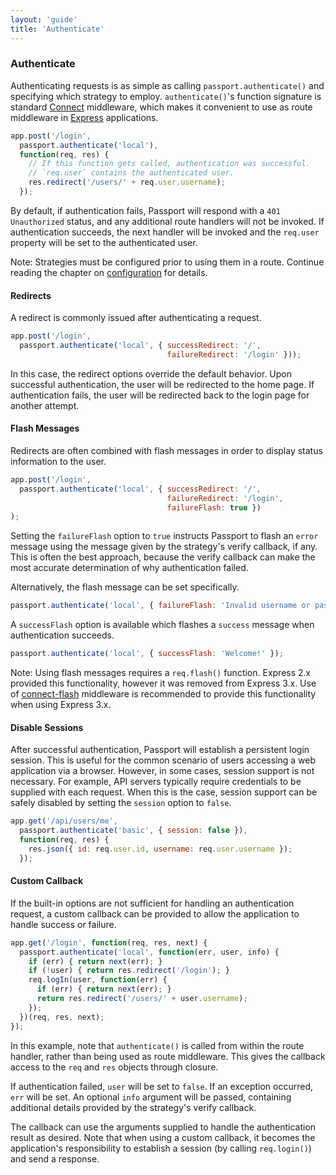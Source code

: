 ```yaml
---
layout: 'guide'
title: 'Authenticate'
---
```


### Authenticate

Authenticating requests is as simple as calling `passport.authenticate()` and
specifying which strategy to employ.  `authenticate()`'s function signature is
standard [Connect](http://www.senchalabs.org/connect/) middleware, which makes it
convenient to use as route middleware in [Express](http://expressjs.com/)
applications.

```javascript
app.post('/login',
  passport.authenticate('local'),
  function(req, res) {
    // If this function gets called, authentication was successful.
    // `req.user` contains the authenticated user.
    res.redirect('/users/' + req.user.username);
  });
```

By default, if authentication fails, Passport will respond with a
`401 Unauthorized` status, and any additional route handlers will not be
invoked.  If authentication succeeds, the next handler will be invoked and the
`req.user` property will be set to the authenticated user.

Note: Strategies must be configured prior to using them in a route.  Continue
reading the chapter on [configuration](/guide/configure/) for details.

#### Redirects

A redirect is commonly issued after authenticating a request.

```javascript
app.post('/login',
  passport.authenticate('local', { successRedirect: '/',
                                   failureRedirect: '/login' }));
```

In this case, the redirect options override the default behavior.  Upon
successful authentication, the user will be redirected to the home page.  If
authentication fails, the user will be redirected back to the login page for
another attempt.

#### Flash Messages

Redirects are often combined with flash messages in order to display status
information to the user.

```javascript
app.post('/login',
  passport.authenticate('local', { successRedirect: '/',
                                   failureRedirect: '/login',
                                   failureFlash: true })
);
```

Setting the `failureFlash` option to `true` instructs Passport to flash an
`error` message using the message given by the strategy's verify callback, if
any.  This is often the best approach, because the verify callback can make the
most accurate determination of why authentication failed.

Alternatively, the flash message can be set specifically.

```javascript
passport.authenticate('local', { failureFlash: 'Invalid username or password.' });
```

A `successFlash` option is available which flashes a `success` message when
authentication succeeds.

```javascript
passport.authenticate('local', { successFlash: 'Welcome!' });
```

Note: Using flash messages requires a `req.flash()` function.  Express 2.x
provided this functionality, however it was removed from Express 3.x.  Use of
[connect-flash](https://github.com/jaredhanson/connect-flash) middleware is
recommended to provide this functionality when using Express 3.x.

#### Disable Sessions

After successful authentication, Passport will establish a persistent login
session.  This is useful for the common scenario of users accessing a web
application via a browser.  However, in some cases, session support is not
necessary.  For example, API servers typically require credentials to be
supplied with each request.  When this is the case, session support can be
safely disabled by setting the `session` option to `false`.

```javascript
app.get('/api/users/me',
  passport.authenticate('basic', { session: false }),
  function(req, res) {
    res.json({ id: req.user.id, username: req.user.username });
  });
```

#### Custom Callback

If the built-in options are not sufficient for handling an authentication
request, a custom callback can be provided to allow the application to handle
success or failure.

```javascript
app.get('/login', function(req, res, next) {
  passport.authenticate('local', function(err, user, info) {
    if (err) { return next(err); }
    if (!user) { return res.redirect('/login'); }
    req.logIn(user, function(err) {
      if (err) { return next(err); }
      return res.redirect('/users/' + user.username);
    });
  })(req, res, next);
});
```

In this example, note that `authenticate()` is called from within the route
handler, rather than being used as route middleware.  This gives the callback
access to the `req` and `res` objects through closure.

If authentication failed, `user` will be set to `false`.  If an exception
occurred, `err` will be set.  An optional `info` argument will be passed,
containing additional details provided by the strategy's verify callback.

The callback can use the arguments supplied to handle the authentication result
as desired.  Note that when using a custom callback, it becomes the
application's responsibility to establish a session (by calling `req.login()`)
and send a response.
